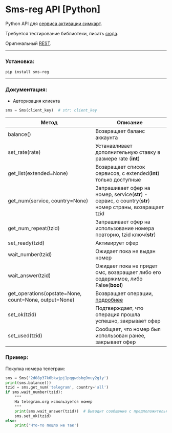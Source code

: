 # Sms-reg API [Python]
  Python API для [сервиса активации симкарт](https://sms-reg.com).
  
  Требуется тестирование библиотеки, писать [сюда](https://linkedin.com/in/vbxx3).
  
  Оригинальный [REST](http://sms-reg.com/docs/API.html).
***
### Установка:
	
    pip install sms-reg
***
### Документация:
* Авторизация клиента
```python
sms = Sms(client_key)  # str: client_key
```
Метод             | Описание
------------------|----------------------
balance()         | Возвращает баланс аккаунта
set_rate(rate)    | Устанавливает дополнительную ставку в размере rate (**int**)
get_list(extended=None)    | Возвращает список сервисов, с extended(**int**) только доступные
get_num(service, country=None)| Запрашивает офер на номер, service(**str**) - сервис, с country(**str**) номер страны, возвращает tzid
get_num_repeat(tzid)      | Запрашивает офер на использование номера повторно, tzid ключ(**str**)
set_ready(tzid)   | Активирует офер
wait_number(tzid)       | Ожидает пока не выдан номер
wait_answer(tzid)      | Ожидает пока не придет смс, возвращает либо его содержимое, либо False(**bool**)
get_operations(opstate=None, count=None, output=None)        | Возвращает операции, [подробнее](http://sms-reg.com/docs/APImethods.html?getOperations)
set_ok(tzid)        | Подтверждает, что операция прошла успешно, закрывает офер
set_used(tzid)        | Сообщает, что номер был использован ранее, закрывает офер

### Пример:
Покупка номера телеграм:
```python
sms = Sms('2d08p37k6bkwjpj1pqgwdsbg9nuy2g1y')
print(sms.balance())
tzid = sms.get_num('telegram', country='all')
if sms.wait_number(tzid):
	***
	На telegram.org используется номер
	***
	print(sms.wait_answer(tzid))  # Выводит сообщение с предположительно кодом
	sms.set_ok(tzid)
else:
	print('Что-то пошло не так')
```
